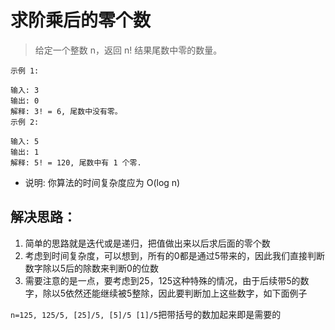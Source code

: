 # 求阶乘后的零个数
> 给定一个整数 n，返回 n! 结果尾数中零的数量。

```
示例 1:

输入: 3
输出: 0
解释: 3! = 6, 尾数中没有零。
示例 2:

输入: 5
输出: 1
解释: 5! = 120, 尾数中有 1 个零.
```

- 说明: 你算法的时间复杂度应为 O(log n)


## 解决思路：
1. 简单的思路就是迭代或是递归，把值做出来以后求后面的零个数
2. 考虑到时间复杂度，可以想到，所有的0都是通过5带来的，因此我们直接判断数字除以5后的除数来判断0的位数
3. 需要注意的是一点，要考虑到25，125这种特殊的情况，由于后续带5的数字，除以5依然还能继续被5整除，因此要判断加上这些数字，如下面例子

`n=125, 125/5, [25]/5, [5]/5 [1]/5`把带括号的数加起来即是需要的
